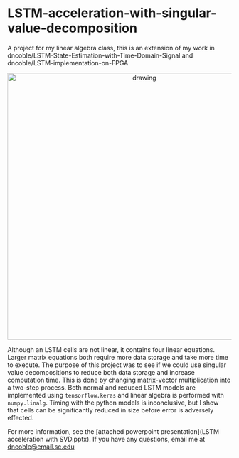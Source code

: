 # LSTM-acceleration-with-singular-value-decomposition
A project for my linear algebra class, this is an extension of my work in dncoble/LSTM-State-Estimation-with-Time-Domain-Signal and dncoble/LSTM-implementation-on-FPGA
<p align="center">
<img src="./plots/reduce_rank.gif" alt="drawing" width="600"/>
</p>
<p align="center">
</p>


Although an LSTM cells are not linear, it contains four linear equations. Larger matrix equations both require more data storage and take more time to execute. The purpose of this project was to see if we could use singular value decompositions to reduce both data storage and increase computation time. This is done by changing matrix-vector multiplication into a two-step process. Both normal and reduced LSTM models are implemented using `tensorflow.keras` and linear algebra is performed with `numpy.linalg`. Timing with the python models is inconclusive, but I show that cells can be significantly reduced in size before error is adversely effected.


For more information, see the [attached powerpoint presentation](LSTM acceleration with SVD.pptx). If you have any questions, email me at dncoble@email.sc.edu
